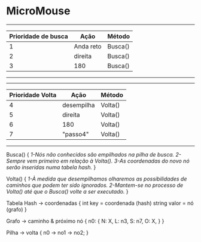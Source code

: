 # MicroMouse
-------------------------------------------------
| Prioridade de busca | Ação       | Método     |
|-------------------- |----------- |----------- |
| 1                   | Anda reto  | Busca()    |
| 2                   | direita    | Busca()    |
| 3                   | 180        | Busca()    |
-------------------------------------------------

-------------------------------------------------
| Prioridade Volta    | Ação        | Método     |
|-------------------- | ----------- | -----------|
| 4                   | desempilha  | Volta()    |
| 5                   | direita     | Volta()    |
| 6                   | 180         | Volta()    |
| 7                   | "passo4"    | Volta()    |
-------------------------------------------------

Busca() {
    *1-Nós não conhecidos são empilhados na pilha de busca.*
    *2-Sempre vem primeiro em relação à Volta().*
    *3-As coordenadas do novo nó serão inseridas numa tabela hash.*
}

Volta() {
    *1-À medida que desempilhamos olharemos as possibilidades de caminhos que podem ter sido ignorados.*
    *2-Mantem-se no processo de Volta() até que o Busca() volte a ser executado.*
}

Tabela Hash -> coordenadas {
int     key = coordenada (hash)
string  valor = nó (grafo)
}

Grafo -> caminho & próximo nó {
    n0: {
        N: X,
        L: n3,
        S: n7,
        O: X,
    }
}

Pilha -> volta {
    n0 -> no1 -> no2;
}